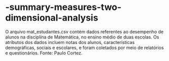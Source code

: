 # -summary-measures-two-dimensional-analysis
O arquivo mat_estudantes.csv contém dados referentes ao desempenho de alunos na disciplina de Matemática, no ensino médio de duas escolas. Os atributos dos dados incluem notas dos alunos, características demográficas, sociais e escolares, e foram coletados por meio de relatórios e questionários.  Fonte: Paulo Cortez.
